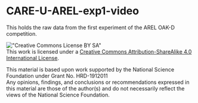 # CARE-U-AREL-exp1-video
This holds the raw data from the first experiment of the AREL OAK-D competition.


!["Creative Commons License BY SA"](https://i.creativecommons.org/l/by-sa/4.0/88x31.png)  
This work is licensed under a [Creative Commons Attribution-ShareAlike 4.0 International License](http://creativecommons.org/licenses/by-sa/4.0/).

This material is based upon work supported by the National Science Foundation under Grant No. HRD-1912011  
Any opinions, findings, and conclusions or recommendations expressed in this material are those of the author(s) and do not necessarily reflect the views of the National Science Foundation.
